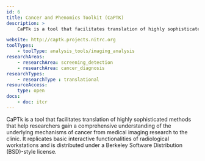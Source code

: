 ```yaml
---
id: 6
title: Cancer and Phenomics Toolkit (CaPTK)
description: >
    CaPTk is a tool that facilitates translation of highly sophisticated methods that help researchers gain a comprehensive understanding of the underlying mechanisms of cancer from medical imaging research to the clinic.

website: http://captk.projects.nitrc.org
toolTypes:
    - toolType: analysis_tools/imaging_analysis
researchAreas:
    - researchArea: screening_detection
    - researchArea: cancer_diagnosis
researchTypes:
    - researchType : translational
resourceAccess:
    type: open
docs:
    - doc: itcr       
---
```

CaPTk is a tool that facilitates translation of highly sophisticated methods that help researchers gain a comprehensive understanding of the underlying mechanisms of cancer from medical imaging research to the clinic. It replicates basic interactive functionalities of radiological workstations and is distributed under a Berkeley Software Distribution (BSD)-style license.